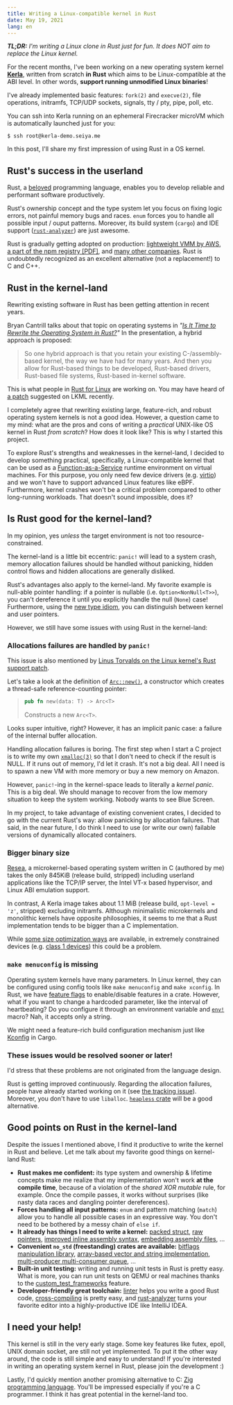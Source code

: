 ```yaml
---
title: Writing a Linux-compatible kernel in Rust
date: May 19, 2021
lang: en
---
```


***TL;DR:** I'm writing a Linux clone in Rust just for fun. It does NOT aim to replace the Linux kernel.*

For the recent months, I've been working on a new operating system kernel **[Kerla](https://github.com/nuta/kerla)**, written from scratch **in Rust** which aims to be Linux-compatible at the ABI level.
In other words, **support running unmodified Linux binaries**!

I've already implemented basic features: `fork(2)` and `execve(2)`, file operations, initramfs, TCP/UDP sockets, signals, tty / pty, pipe, poll, etc.

You can ssh into Kerla running on an ephemeral Firecracker microVM which is automatically launched just for you:

```
$ ssh root@kerla-demo.seiya.me
```

In this post, I'll share my first impression of using Rust in a OS kernel.

## Rust's success in the userland

Rust, a [beloved](https://insights.stackoverflow.com/survey/2020#technology-most-loved-dreaded-and-wanted-languages) programming language, enables you to develop reliable and performant software productively.

Rust's ownership concept and the type system let you focus on fixing logic errors,
not painful memory bugs and races. `enum` forces you to handle all possible input / ouput patterns. Moreover, its build system (`cargo`) and IDE support ([`rust-analyzer`](https://rust-analyzer.github.io/)) are just awesome.

Rust is gradually getting adopted on production: [lightweight VMM by AWS](https://aws.amazon.com/blogs/opensource/why-aws-loves-rust-and-how-wed-like-to-help/), [a part of the npm registry [PDF]](https://www.rust-lang.org/static/pdfs/Rust-npm-Whitepaper.pdf), and [many other companies](https://www.rust-lang.org/production/users). Rust is undoubtedly recognized as an excellent alternative (not a replacement!) to C and C++.

## Rust in the kernel-land

Rewriting existing software in Rust has been getting attention in recent years. 

Bryan Cantrill talks about that topic on operating systems in *"[Is It Time to Rewrite the Operating System in Rust?](https://www.infoq.com/presentations/os-rust/)"* In the presentation, a hybrid approach is proposed:

> So one hybrid approach is that you retain your existing C-/assembly-based kernel, the way we have had for many years. And then you allow for Rust-based things to be developed, Rust-based drivers, Rust-based file systems, Rust-based in-kernel software.

This is what people in [Rust for Linux](https://github.com/Rust-for-Linux/linux) are working on. You may have heard of [a patch](https://lkml.org/lkml/2021/4/14/1023) suggested on LKML recently.

I completely agree that rewriting existing large, feature-rich, and robust operating system kernels is not a good idea. However, a question came to my mind: what are the pros and cons of writing a *practical* UNIX-like OS kernel in Rust *from scratch*? How does it look like? This is why I started this project.

To explore Rust's strengths and weaknesses in the kernel-land, I decided to develop something practical, specifically, a Linux-compatible kernel that can be used as a [Function-as-a-Service](https://en.wikipedia.org/wiki/Function_as_a_service) runtime environment on virtual machines. For this purpose, you only need few device drivers (e.g. [virtio](https://wiki.osdev.org/Virtio)) and we won't have to support advanced Linux features like eBPF. Furthermore, kernel crashes won't be a critical problem compared to other long-running workloads. That doesn't sound impossible, does it?

## Is Rust good for the kernel-land?

In my opinion, yes *unless* the target environment is not too resource-constrained.

The kernel-land is a little bit eccentric: `panic!` will lead to a system crash, memory allocation failures should be handled without panicking, hidden control flows and hidden allocations are generally disliked.

Rust's advantages also apply to the kernel-land. My favorite example is null-able pointer handling:
if a pointer is nullable (i.e. `Option<NonNull<T>>`), you can't dereference it until you 
explicitly handle the null (`None`) case! Furthermore, using the [new type idiom](https://doc.rust-lang.org/rust-by-example/generics/new_types.html), you can distinguish between kernel and user pointers.

However, we still have some issues with using Rust in the kernel-land:

### Allocations failures are handled by `panic!` 

This issue is also mentioned by [Linus Torvalds on the Linux kernel's Rust support patch](https://lkml.org/lkml/2021/4/14/1099).

Let's take a look at the definition of [`Arc::new()`](https://doc.rust-lang.org/alloc/sync/struct.Arc.html#method.new), a constructor which creates a thread-safe reference-counting pointer:

> ```rust
> pub fn new(data: T) -> Arc<T>
> ```
> 
> Constructs a new `Arc<T>`.

Looks super intuitive, right? However, it has an implicit panic case: a failure of the internal buffer allocation.

Handling allocation failures is boring. The first step when I start a C project is to write my own [`xmalloc(3)`](https://www.freebsd.org/cgi/man.cgi?query=xmalloc&apropos=0) so that I don't need to check if the result is NULL. If it runs out of memory, I'd let it crash. It's not a big deal. All I need is to spawn a new VM with more memory or buy a new memory on Amazon.

However, `panic!`-ing in the kernel-space leads to literally a *kernel panic*. This is a big deal. We should manage to recover from the low memory situation to keep the system working. Nobody wants to see Blue Screen.

In my project, to take advantage of existing convenient crates, I decided to go with the current Rust's way: allow panicking by allocation failures.
That said, in the near future, I do think I need to use (or write our own) failable versions of dynamically allocated containers.

### Bigger binary size

[Resea](https://resea.org), a microkernel-based operating system written in C (authored by me) takes the only 845KiB (release build, stripped) including userland applications like the TCP/IP server, the Intel VT-x based hypervisor, and Linux ABI emulation support.

In contrast, A Kerla image takes about 1.1 MiB (release build, `opt-level = 'z'`, stripped) excluding initramfs. Although minimalistic microkernels and monolithic kernels have opposite philosophies, it seems to me that a Rust implementation tends to be bigger than a C implementation.

While [some size optimization ways](https://github.com/johnthagen/min-sized-rust) are available, in extremely constrained devices (e.g. [class 1 devices](https://tools.ietf.org/html/rfc7228)) this could be a problem.

### `make menuconfig` is missing

Operating system kernels have many parameters. In Linux kernel, they can be configured using config tools like `make menuconfig` and `make xconfig`. In Rust, we have [feature flags](https://doc.rust-lang.org/cargo/reference/features.html) to enable/disable features in a crate. However, what if you want to change a hardcoded parameter, like the interval of heartbeating? Do you configure it through an environment variable and [`env!`](https://doc.rust-lang.org/std/macro.env.html) macro? Nah, it accepts only a string. 

We might need a feature-rich build configuration mechanism just like [Kconfig](https://www.kernel.org/doc/html/latest/kbuild/kconfig-language.html) in Cargo. 

### These issues would be resolved sooner or later!

I'd stress that these problems are not originated from the language design.

Rust is getting improved continuously. Regarding the allocation failures, people have already started working on it
(see [the tracking issue](https://github.com/rust-lang/rust/issues/32838)).
Moreover, you don't have to use `liballoc`. [`heapless` crate](https://docs.rs/heapless/) will be a good alternative.

## Good points on Rust in the kernel-land

Despite the issues I mentioned above, I find it productive to write the kernel in Rust and believe. Let me talk about my favorite good things on kernel-land Rust:

- **Rust makes me confident:** its type system and ownership & lifetime concepts make me realize that my implementation won't work **at the compile time**, because of a violation of the *shared XOR mutable* rule, for example. Once the compile passes, it works without surprises (like nasty data races and dangling pointer dereferences).
- **Forces handling all input patterns:** `enum` and pattern matching (`match`) allow you to handle all possible cases in an expressive way. You don't need to be bothered by a messy chain of `else if`.
- **It already has things I need to write a kernel:** [packed struct](https://doc.rust-lang.org/nomicon/other-reprs.html#reprpacked), [raw pointers](https://doc.rust-lang.org/std/primitive.pointer.html), [improved inline assembly syntax](https://blog.rust-lang.org/inside-rust/2020/06/08/new-inline-asm.html), [embedding assembly files](https://doc.rust-lang.org/unstable-book/library-features/global-asm.html), ...
- **Convenient `no_std` (freestanding) crates are available:** [bitflags manipulation library](https://docs.rs/bitflags/1.2.1/bitflags/), [array-based vector and string implementation](https://docs.rs/arrayvec/0.7.0/arrayvec/), [multi-producer multi-consumer queue](https://docs.rs/crossbeam/0.8.0/crossbeam/queue/struct.ArrayQueue.html), ...
- **Built-in unit testing:** writing and running unit tests in Rust is pretty easy. What is more, you can run unit tests on QEMU or real machines thanks to the [custom_test_frameworks](https://rust-lang.github.io/rfcs/2318-custom-test-frameworks.html) feature.
- **Developer-friendly great toolchain:** [linter](https://github.com/rust-lang/rust-clippy) helps you write a good Rust code, [cross-compiling](https://rust-lang.github.io/rustup/cross-compilation.html) is pretty easy, and [rust-analyzer](https://rust-analyzer.github.io/) turns your favorite editor into a highly-productive IDE like IntelliJ IDEA.

## I need your help!

This kernel is still in the very early stage. Some key features like futex, epoll, UNIX domain socket, are still not yet implemented. To put it the other way around, the code is still simple and easy to understand! If you're interested in writing an operating system kernel in Rust, please join the development :)

Lastly, I'd quickly mention another promising alternative to C: [Zig programming language](https://ziglang.org/). You'll be impressed especially if you're a C programmer. I think it has great potential in the kernel-land too.
